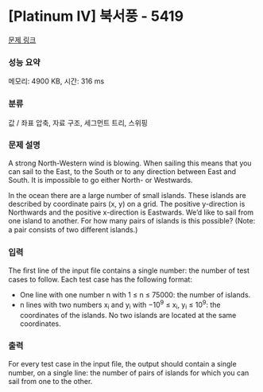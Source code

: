 # [Platinum IV] 북서풍 - 5419 

[문제 링크](https://www.acmicpc.net/problem/5419) 

### 성능 요약

메모리: 4900 KB, 시간: 316 ms

### 분류

값 / 좌표 압축, 자료 구조, 세그먼트 트리, 스위핑

### 문제 설명

<p>A strong North-Western wind is blowing. When sailing this means that you can sail to the East, to the South or to any direction between East and South. It is impossible to go either North- or Westwards.</p>

<p>In the ocean there are a large number of small islands. These islands are described by coordinate pairs (x, y) on a grid. The positive y-direction is Northwards and the positive x-direction is Eastwards. We’d like to sail from one island to another. For how many pairs of islands is this possible? (Note: a pair consists of two diﬀerent islands.)</p>

### 입력 

 <p>The ﬁrst line of the input ﬁle contains a single number: the number of test cases to follow. Each test case has the following format:</p>

<ul>
	<li>One line with one number n with 1 ≤ n ≤ 75000: the number of islands.</li>
	<li>n lines with two numbers x<sub>i</sub> and y<sub>i</sub> with −10<sup>9</sup> ≤ x<sub>i</sub>, y<sub>i</sub> ≤ 10<sup>9</sup>: the coordinates of the islands. No two islands are located at the same coordinates.</li>
</ul>

### 출력 

 <p>For every test case in the input ﬁle, the output should contain a single number, on a single line: the number of pairs of islands for which you can sail from one to the other.</p>

